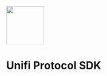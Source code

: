   <a href="https://unifiprotocol.com/" target="_blank" align="center">
    <img src="https://unifiprotocol.com/assets/img/logo.png" width="100">
  </a>
  <br />

# Unifi Protocol SDK
